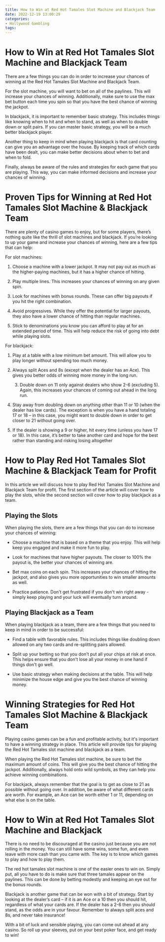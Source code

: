 ```yaml
---
title: How to Win at Red Hot Tamales Slot Machine and Blackjack Team
date: 2022-12-19 13:00:29
categories:
- Hollywood Gambling
tags:
---
```



#  How to Win at Red Hot Tamales Slot Machine and Blackjack Team

There are a few things you can do in order to increase your chances of winning at the Red Hot Tamales Slot Machine and Blackjack Team.

For the slot machine, you will want to bet on all of the paylines. This will increase your chances of winning. Additionally, make sure to use the max bet button each time you spin so that you have the best chance of winning the jackpot.

In blackjack, it is important to remember basic strategy. This includes things like knowing when to hit and when to stand, as well as when to double down or split pairs. If you can master basic strategy, you will be a much better blackjack player.

Another thing to keep in mind when playing blackjack is that card counting can give you an advantage over the house. By keeping track of which cards have been dealt, you can make better decisions about when to bet and when to fold.

Finally, always be aware of the rules and strategies for each game that you are playing. This way, you can make informed decisions and increase your chances of winning.

#  Proven Tips for Winning at Red Hot Tamales Slot Machine & Blackjack Team

There are plenty of casino games to enjoy, but for some players, there’s nothing quite like the thrill of slot machines and blackjack. If you’re looking to up your game and increase your chances of winning, here are a few tips that can help:

For slot machines:

1. Choose a machine with a lower jackpot. It may not pay out as much as the higher-paying machines, but it has a higher chance of hitting.

2. Play multiple lines. This increases your chances of winning on any given spin.

3. Look for machines with bonus rounds. These can offer big payouts if you hit the right combination.

4. Avoid progressives. While they offer the potential for larger payouts, they also have a lower chance of hitting than regular machines.

5. Stick to denominations you know you can afford to play at for an extended period of time. This will help reduce the risk of going into debt while playing slots.

For blackjack:

1. Play at a table with a low minimum bet amount. This will allow you to play longer without spending too much money.


2. Always split Aces and 8s (except when the dealer has an Ace). This gives you better odds of winning more money in the long run.

   3) Double down on 11 only against dealers who show 2-6 (excluding 5). Again, this increases your chances of coming out ahead in the long run.

  4) Stay away from doubling down on anything other than 11 or 10 (when the dealer has low cards). The exception is when you have a hand totaling 17 or 18 – in this case, you might want to double down in order to get closer to 21 without going over.

 5) If the dealer is showing a 9 or higher, hit every time (unless you have 17 or 18). In this case, it’s better to take another card and hope for the best rather than standing and risking losing altogether

#  How to Play Red Hot Tamales Slot Machine & Blackjack Team for Profit

In this article we will discuss how to play Red Hot Tamales Slot Machine and Blackjack Team for profit. The first section of the article will cover how to play the slots, while the second section will cover how to play blackjack as a team.

## Playing the Slots

When playing the slots, there are a few things that you can do to increase your chances of winning:

- Choose a machine that is based on a theme that you enjoy. This will help keep you engaged and make it more fun to play.

- Look for machines that have higher payouts. The closer to 100% the payout is, the better your chances of winning are.

- Bet max coins on each spin. This increases your chances of hitting the jackpot, and also gives you more opportunities to win smaller amounts as well.

- Practice patience. Don't get frustrated if you don't win right away - simply keep playing and your luck will eventually turn around.

## Playing Blackjack as a Team

When playing blackjack as a team, there are a few things that you need to keep in mind in order to be successful:

- Find a table with favorable rules. This includes things like doubling down allowed on any two cards and re-splitting pairs allowed.

- Split up your betting so that you don't put all your chips at risk at once. This helps ensure that you don't lose all your money in one hand if things don't go well.

- Use basic strategy when making decisions at the table. This will help minimize the house edge and give you the best chance of winning money.

#  Winning Strategies for Red Hot Tamales Slot Machine & Blackjack Team

Playing casino games can be a fun and profitable activity, but it's important to have a winning strategy in place. This article will provide tips for playing the Red Hot Tamales slot machine and blackjack as a team.

When playing the Red Hot Tamales slot machine, be sure to bet the maximum amount of coins. This will give you the best chance of hitting the jackpot. Additionally, always hold onto wild symbols, as they can help you achieve winning combinations.

For blackjack, always remember that the goal is to get as close to 21 as possible without going over. In addition, be aware of what different cards are worth. For example, an Ace can be worth either 1 or 11, depending on what else is on the table.

#  How to Win at Red Hot Tamales Slot Machine and Blackjack

There is no need to be discouraged at the casino just because you are not rolling in the money. You can still have some wins, some fun, and even leave with more cash than you came with. The key is to know which games to play and how to play them.

The red hot tamales slot machine is one of the easier ones to win on. Simply put, all you have to do is make sure that three tamales appear on the paylines. This can be done by betting modestly and keeping an eye out for the bonus rounds.

Blackjack is another game that can be won with a bit of strategy. Start by looking at the dealer’s card – if it is an Ace or a 10 then you should hit, regardless of what your cards are. If the dealer has a 2-6 then you should stand, as the odds are in your favour. Remember to always split aces and 8s, and never take insurance!

With a bit of luck and sensible playing, you can come out ahead at any casino. So roll up your sleeves, put on your best poker face, and get ready to win!